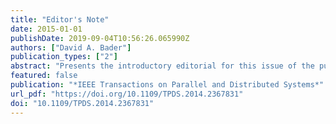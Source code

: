 ```yaml
---
title: "Editor's Note"
date: 2015-01-01
publishDate: 2019-09-04T10:56:26.065990Z
authors: ["David A. Bader"]
publication_types: ["2"]
abstract: "Presents the introductory editorial for this issue of the publication"
featured: false
publication: "*IEEE Transactions on Parallel and Distributed Systems*"
url_pdf: "https://doi.org/10.1109/TPDS.2014.2367831"
doi: "10.1109/TPDS.2014.2367831"
---
```


